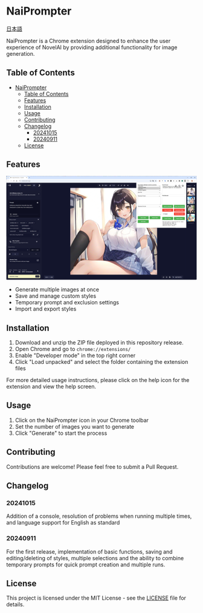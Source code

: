# NaiPrompter

[日本語](README-ja.md)

NaiPrompter is a Chrome extension designed to enhance the user experience of NovelAI by providing additional functionality for image generation.

## Table of Contents
- [NaiPrompter](#naiprompter)
  - [Table of Contents](#table-of-contents)
  - [Features](#features)
  - [Installation](#installation)
  - [Usage](#usage)
  - [Contributing](#contributing)
  - [Changelog](#changelog)
    - [20241015](#20241015)
    - [20240911](#20240911)
  - [License](#license)

## Features
![Screenshot](images/screenshot.png)

- Generate multiple images at once
- Save and manage custom styles
- Temporary prompt and exclusion settings
- Import and export styles

## Installation

1.  Download and unzip the ZIP file deployed in this repository release.
2. Open Chrome and go to `chrome://extensions/`
3. Enable "Developer mode" in the top right corner
4. Click "Load unpacked" and select the folder containing the extension files
 
For more detailed usage instructions, please click on the help icon for the extension and view the help screen.

## Usage

1. Click on the NaiPrompter icon in your Chrome toolbar
2. Set the number of images you want to generate
3. Click "Generate" to start the process


## Contributing

Contributions are welcome! Please feel free to submit a Pull Request.

## Changelog

### 20241015
Addition of a console, resolution of problems when running multiple times, and language support for English as standard

### 20240911  
For the first release, implementation of basic functions, saving and editing/deleting of styles, multiple selections and the ability to combine temporary prompts for quick prompt creation and multiple runs.

## License

This project is licensed under the MIT License - see the [LICENSE](LICENSE) file for details.
